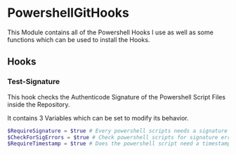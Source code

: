 # PowershellGitHooks

This Module contains all of the Powershell Hooks I use as well as some functions which can be used to install the Hooks.

## Hooks

### Test-Signature

This hook checks the Authenticode Signature of the Powershell Script Files inside the Repository.

It contains 3 Variables which can be set to modify its behavior.

```powershell
$RequireSignature = $true # Every powershell scripts needs a signature
$CheckForSigErrors = $true # Check powershell scripts for signature errors
$RequireTimestamp = $true # Does the powershell script need a timestamp signature
```
